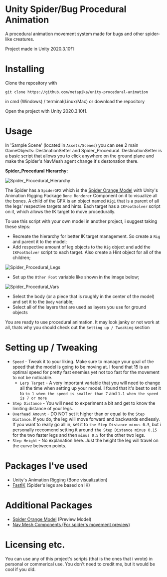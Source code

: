 # Unity Spider/Bug Procedural Animation
A procedural animation movement system made for bugs and other spider-like creatures.

Project made in Unity 2020.3.10f1

# Installing
Clone the repository with

``git clone https://github.com/metapika/unity-procedural-animation`` 

in cmd (Windows) / terminal(Linux/Mac) or download the repository

Open the project with Unity 2020.3.10f1.

# Usage
In 'Sample Scene' (located in ``Assets/Scenes``) you can see 2 main GameObjects: DestinationSetter and Spider_Procedural. DestinationSetter is a basic script that allows you to click anywhere on the ground plane and make the Spider's NavMesh agent change it's destonation there.

**Spider_Procedural Hierarchy:**

![Spider_Procedural_Hierarchy](https://i.imgur.com/atmTEDH.png)

The Spider has a ``SpiderGFX`` which is the [Spider Orange Model](https://assetstore.unity.com/packages/3d/characters/robots/spider-orange-181154) with Unity's Animation Rigging Package ``Bone Renderer`` Component on it to visualize all the bones. A child of the GFX is an object named ``Rig1`` that is a parent of all the legs' respective targets and hints. Each target has a ``IKFootSolver`` script on it, which allows the IK target to move procedurally.

To use this script with your own model in another project, i suggest taking these steps:
- Recreate the hierarchy for better IK target management. So create a ``Rig`` and parent it to the model;
- Add respective amount of leg objects to the ``Rig`` object and add the ``IKFootSolver`` script to each target. Also create a Hint object for all of the children;

![Spider_Procedural_Legs](https://i.imgur.com/28EddMG.png)
- Set up the ``Other Foot`` variable like shown in the image below;

![Spider_Procedural_Vars](https://i.imgur.com/VZWY7Kj.png)

- Select the body (or a piece that is roughly in the center of the model) and set it to the ``Body`` variable;
- Select all of the layers that are used as layers you use for ground objects

You are ready to use procedural animation. It may look janky or not work at all, thats why you should check out the ``Setting up / Tweaking`` section

# Setting up / Tweaking

- ``Speed`` - Tweak it to your liking. Make sure to manage your goal of the speed that the model is going to be moving at. I found that 15 is an optimal speed for pretty fast enemies yet not too fast for the movement to not be noticable.
  - ``Lerp Target`` - A very important variable that you will need to change all the time when setting up your model. I found that it's best to set it to `to 1 when the speed is smaller than 7` and `1.1 when the speed is 7 or more`
- ``Step Distance`` - You will need to experiment a bit and get to know the limiting distance of your legs.
- ``Overhead Amount`` - DO NOT set it higher than or equal to the ``Step Distance``. If you do, the leg will move forward and backwards endlessly. If you want to really go all in, set it to `the Step Distance minus 0.5`, but i personally reccomend setting it around ``the Step Distance minus 0.15`` for the two faster legs and then `minus 0.5` for the other two legs.
- ``Step Height`` - No explanation here. Just the height the leg will travel on the curve between points.

# Packages I've used
- Unity's Animation Rigging (Bone visualization)
- [FastIK](https://assetstore.unity.com/packages/tools/animation/fast-ik-139972) (Spider's legs are based on IK)

# Additional Packages
- [Spider Orange Model](https://assetstore.unity.com/packages/3d/characters/robots/spider-orange-181154) (Preview Model)
- [Nav Mesh Components (For spider's movement preview)](https://github.com/Unity-Technologies/NavMeshComponents)

# Licensing etc.
You can use any of this project's scripts (that is the ones that i wrote) in personal or commerical use. You don't need to credit me, but it would be cool if you did.

